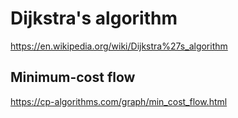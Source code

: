 # Dijkstra's algorithm

https://en.wikipedia.org/wiki/Dijkstra%27s_algorithm

## Minimum-cost flow

https://cp-algorithms.com/graph/min_cost_flow.html
